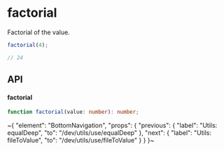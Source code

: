 
# factorial

Factorial of the value.

```ts
factorial(4);

// 24
```

## API

#### factorial

```ts
function factorial(value: number): number;
```


~{
  "element": "BottomNavigation",
  "props": {
    "previous": {
      "label": "Utils: equalDeep",
      "to": "/dev/utils/use/equalDeep"
    },
    "next": {
      "label": "Utils: fileToValue",
      "to": "/dev/utils/use/fileToValue"
    }
  }
}~
